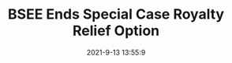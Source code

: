 ---
"title": "BSEE Ends Special Case Royalty Relief Option"
"date": "2021-9-13 13:55:9"
"feed_name": "BSEE"
"feed_website": "https://www.bsee.gov/"
"feed_rss": "https://www.bsee.gov/feed/news-items/rss.xml"
"link": "https://www.bsee.gov/newsroom/latest-news/statements-and-releases/press-releases/bsee-ends-special-case-royalty-relief"
"file": "_posts/2021-9-13-13-55-9_BSEE_c9201d557f43bf27abc000fc6fa8ecc199766b67.md"
"accident": "0"
"drilling": "0"
"dead": "0"
"injured": "0"
---